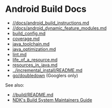 # Android Build Docs

* [//docs/android_build_instructions.md](/docs/android_build_instructions.md)
* [//docs/android_dynamic_feature_modules.md](/docs/android_dynamic_feature_modules.md)
* [build_config.md](build_config.md)
* [coverage.md](coverage.md)
* [java_toolchain.md](java_toolchain.md)
* [java_optimization.md](java_optimization.md)
* [lint.md](lint.md)
* [life_of_a_resource.md](life_of_a_resource.md)
* [resources_in_java.md](resources_in_java.md)
* [../incremental_install/README.md](../incremental_install/README.md)
* [go/doubledown](https://goto.google.com/doubledown) (Googlers only)

See also:
* [//build/README.md](../../README.md)
* [NDK's Build System Maintainers Guide](https://android.googlesource.com/platform/ndk/+/master/docs/BuildSystemMaintainers.md)
